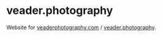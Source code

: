 # veader.photography

Website for [veaderphotography.com](http://veaderphotography.com) / [veader.photography](http://veader.photography).
